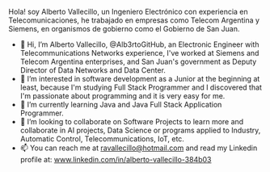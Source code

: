 Hola! soy Alberto Vallecillo, un Ingeniero Electrónico con experiencia en Telecomunicaciones, he trabajado en empresas como Telecom Argentina y Siemens, en organismos de gobierno como el Gobierno de San Juan.

- 👋 Hi, I’m Alberto Vallecillo, @Alb3rtoGitHub, an Electronic Engineer with Telecommunications Networks experience, I've worked at Siemens and Telecom Argentina enterprises, and San Juan's government as Deputy Director of Data Networks and Data Center.
- 👀 I’m interested in software development as a Junior at the beginning at least, because I'm studying Full Stack Programmer and I discovered that I'm passionate about programming and it is very easy for me.
- 🌱 I’m currently learning Java and Java Full Stack Application Programmer.
- 💞️ I’m looking to collaborate on Software Projects to learn more and collaborate in AI projects, Data Science or programs applied to Industry, Automatic Control, Telecommunications, IoT, etc.
- 📫 You can reach me at ravallecillo@hotmail.com and read my Linkedin profile at:  www.linkedin.com/in/alberto-vallecillo-384b03

<!---
Alb3rtoGitHub/Alb3rtoGitHub is a ✨ special ✨ repository because its `README.md` (this file) appears on your GitHub profile.
You can click the Preview link to take a look at your changes.
--->
